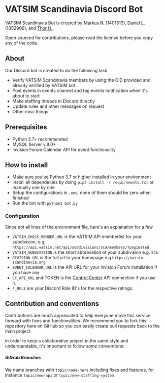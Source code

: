 # VATSIM Scandinavia Discord Bot

VATSIM Scandinavia Bot is created by [Markus N.](https://github.com/Marko259) (1401513), [Daniel L.](https://github.com/blt950) (1352906), and [Thor H.](https://github.com/thor).

Open sourced for contributions, please read the license before you copy any of the code.

## About
Our Discord bot is created to do the following task
- Verify VATSIM Scandinavia members by using the CID provided and already verified by VATSIM bot
- Post events in events channel and tag events notification when it's about to start
- Make staffing threads in Discord directly
- Update rules and other messages on request
- Other misc things

## Prerequisites
- Python 3.7+ recommended
- MySQL Server v.8.0+
- Invision Forum Calendar API for event functionality

## How to install
- Make sure you've Python 3.7 or higher installed in your environment
- Install all dependecies by doing `pip3 install -r requirements.txt` or manually one by one
- Setup the configurations in `.env`, none of them should be zero when finished
- Run the bot with `python3 bot.py`

### Configuration
Since not all lines of the environment file, here's an explanation for a few

- `VATSIM_CHECK_MEMBER_URL` is the VATSIM API memberlist for your subdivision, e.g, `https://api.vatsim.net/api/subdivisions/SCA/members/?paginated`
- `VATSIM_SUBDIVISION` is the short abbriviation of your subdivision e.g. `SCA`
- `DIVISION_URL` is the full url to your homepage e.g `https://vatsim-scandinavia.org`
- `EVENT_CALENDAR_URL` is the API URL for your Invision Forum installation if you have any
- `CC_API_URL` and TOKEN is the [Control Center](https://github.com/Vatsim-Scandinavia/controlcenter) API connection if you use it.
- `*_ROLE` are your Discord Role ID's for the respective ratings.

## Contribution and conventions
Contributions are much appreciated to help everyone move this service forward with fixes and functionalities. We recommend you to fork this repository here on GitHub so you can easily create pull requests back to the main project.

In order to keep a collaborative project in the same style and understandable, it's important to follow some conventions:

##### GitHub Branches
We name branches with `topic/name-here` including fixes and features, for instance `topic/new-api` or `topic/new-staffing-system`
